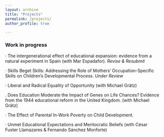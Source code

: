 ```yaml
---
layout: archive
title: "Projects"
permalink: /projects/
author_profile: true

---
```


### Work in progress

· The intergenerational effect of educational expansion: evidence from a natural experiment in Spain
(with Mar Espadafor). _Revise & Resubmit_

· Skills Beget Skills: Addressing the Role of Mothers’ Occupation-Specific Skills on Children’s Developmental Process. _Under Review_

· Liberal and Radical Equality of Opportunity (with Michael Grätz) 

. Does Education Moderate the Impact of Genes on Life Chances?
Evidence from the 1944 educational reform in the United Kingdom. (with Michael Grätz)

· The Effect of Parental In-Work Poverty on Child Development.

· Unmet Educational Expectations and Meritocratic Beliefs (with César Fuster Llamazares & Fernando Sánchez Monforte)
